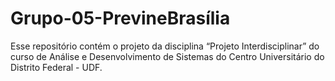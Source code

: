 # Grupo-05-PrevineBrasília
Esse repositório contém o projeto da disciplina “Projeto Interdisciplinar” do curso de Análise e Desenvolvimento de Sistemas do Centro Universitário do Distrito Federal - UDF.
